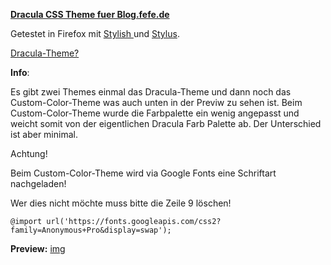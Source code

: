 **<u>Dracula CSS Theme fuer Blog.fefe.de</u>**

Getestet in Firefox mit [Stylish ](https://addons.mozilla.org/de/firefox/addon/stylish/)und [Stylus](https://addons.mozilla.org/de/firefox/addon/styl-us/).

[Dracula-Theme?](https://draculatheme.com/about)

**Info**:

Es gibt zwei Themes einmal das Dracula-Theme und dann noch das Custom-Color-Theme was auch unten in der Previw zu sehen ist. Beim Custom-Color-Theme wurde die Farbpalette ein wenig angepasst und weicht somit von der eigentlichen Dracula Farb Palette ab. Der Unterschied ist aber minimal.

Achtung!

Beim Custom-Color-Theme wird via Google Fonts eine Schriftart nachgeladen!

Wer dies nicht möchte muss bitte die Zeile 9 löschen!

`@import url('https://fonts.googleapis.com/css2?family=Anonymous+Pro&display=swap');`

**Preview:**
[img](https://github.com/Nekogami-dono/Dracula-Theme-Blog.fefe/blob/main/blog.fefe.de.png)



